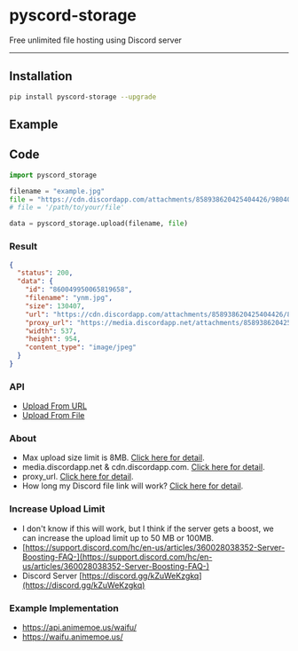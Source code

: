 # pyscord-storage

Free unlimited file hosting using Discord server

---

## Installation

```bash
pip install pyscord-storage --upgrade
```

## Example

## Code

```python
import pyscord_storage

filename = "example.jpg"
file = "https://cdn.discordapp.com/attachments/858938620425404426/980409229393395722/waifu-animemoeus.jpg"
# file = '/path/to/your/file'

data = pyscord_storage.upload(filename, file)
```

### Result

```json
{
  "status": 200,
  "data": {
    "id": "860049950065819658",
    "filename": "ynm.jpg",
    "size": 130407,
    "url": "https://cdn.discordapp.com/attachments/858938620425404426/860049950065819658/ynm.jpg",
    "proxy_url": "https://media.discordapp.net/attachments/858938620425404426/860049950065819658/ynm.jpg",
    "width": 537,
    "height": 954,
    "content_type": "image/jpeg"
  }
}
```

### API

- [Upload From URL](https://discord-storage.animemoe.us/upload-from-url/)
- [Upload From File](https://discord-storage.animemoe.us/upload-from-file/)

### About

- Max upload size limit is 8MB. [Click here for detail](https://support.discord.com/hc/en-us/community/posts/360031101592-Increase-max-file-size-for-free-accounts).
- media.discordapp.net & cdn.discordapp.com. [Click here for detail](https://www.reddit.com/r/discordapp/comments/e8lgj2/mediadiscordappnet_cdndiscordappcom/).
- proxy_url. [Click here for detail](https://www.reddit.com/r/discordapp/comments/f1ixly/.discord_adding_lower_width_and_height_to_linked/).
- How long my Discord file link will work? [Click here for detail](https://support.discord.com/hc/en-us/community/posts/360061593771-Privacy-for-CDN-attachements).

### Increase Upload Limit

- I don't know if this will work, but I think if the server gets a boost, we can increase the upload limit up to 50 MB or 100MB.
- [https://support.discord.com/hc/en-us/articles/360028038352-Server-Boosting-FAQ-](https://support.discord.com/hc/en-us/articles/360028038352-Server-Boosting-FAQ-)
- Discord Server [https://discord.gg/kZuWeKzgkq](https://discord.gg/kZuWeKzgkq)

### Example Implementation

- <https://api.animemoe.us/waifu/>
- <https://waifu.animemoe.us/>
